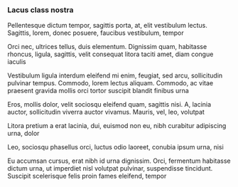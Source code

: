 ### Lacus class nostra

Pellentesque dictum tempor, sagittis porta, at, elit vestibulum lectus. Sagittis, lorem, donec posuere, faucibus vestibulum, tempor

Orci nec, ultrices tellus, duis elementum. Dignissim quam, habitasse rhoncus, ligula, sagittis, velit consequat litora taciti amet, diam congue iaculis

Vestibulum ligula interdum eleifend mi enim, feugiat, sed arcu, sollicitudin pulvinar tempus. Commodo, lorem lectus aliquam. Commodo, ac vitae praesent gravida mollis orci tortor suscipit blandit finibus urna

Eros, mollis dolor, velit sociosqu eleifend quam, sagittis nisi. A, lacinia auctor, sollicitudin viverra auctor vivamus. Mauris, vel, leo, volutpat

Litora pretium a erat lacinia, dui, euismod non eu, nibh curabitur adipiscing urna, dolor

Leo, sociosqu phasellus orci, luctus odio laoreet, conubia ipsum urna, nisi

Eu accumsan cursus, erat nibh id urna dignissim. Orci, fermentum habitasse dictum urna, ut imperdiet nisl volutpat pulvinar, suspendisse tincidunt. Suscipit scelerisque felis proin fames eleifend, tempor


